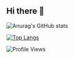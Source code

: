 ## Hi there 👋

![Anurag's GitHub stats](https://github-readme-stats.vercel.app/api?username=prasad-moru&show_icons=true&theme=synthwave)



[![Top Langs](https://github-readme-stats.vercel.app/api/top-langs/?username=prasad-moru)](https://github.com/prasad-moru/github-readme-stats)

![Profile Views](https://komarev.com/ghpvc/?username=prasad-moru&color=blue)

